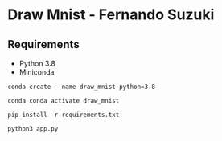 # Draw Mnist - Fernando Suzuki

## Requirements
- Python 3.8 
- Miniconda

```shell
conda create --name draw_mnist python=3.8
```
```shell
conda conda activate draw_mnist
```
```shell
pip install -r requirements.txt
```
```shell
python3 app.py
```